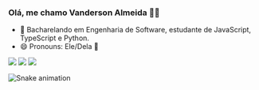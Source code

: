 ### Olá, me chamo Vanderson Almeida 👋😄


- 🔭 Bacharelando em Engenharia de Software, estudante de JavaScript, TypeScript e Python.
- 😄 Pronouns: Ele/Dela 💑

<div>

<a href="https://www.instagram.com/vanderalmeida_/" target="_blank"><img src="https://img.shields.io/badge/-Instagram-%23E4405F?style=for-the-badge&logo=instagram&logoColor=white" target="_blank"></a>
<a href = "contato:vandersonalmeidaa22@gmail.com"><img src="https://img.shields.io/badge/Gmail-D14836?style=for-the-badge&logo=gmail&logoColor=white" target="_blank"></a>
<a href="www.linkedin.com/in/vanderson-almeida-de-jesus-0b2b97207" target="_blank"><img src="https://img.shields.io/badge/-LinkedIn-%230077B5?style=for-the-badge&logo=linkedin&logoColor=white" target="_blank"></a>   
</div>


![Snake animation](https://github.com/vandersonalmeida/vandersonalmeida/blob/output/github-contribution-grid-snake.svg)
